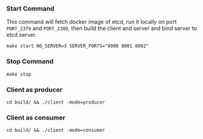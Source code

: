### Start Command

This command will fetch docker image of etcd, run it locally on port `PORT_2379` and `PORT_2380`, then build the client and server and bind server to etcd server.

```
make start NO_SERVER=3 SERVER_PORTS="8000 8001 8002"
```

### Stop Command
```
make stop
```

### Client as producer
```
cd build/ && ./client -mode=producer
```

### Client as consumer
```
cd build/ && ./client -mode=consumer
```

